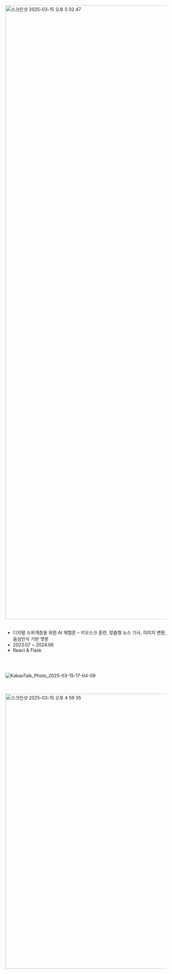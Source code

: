 <img width="1911" alt="스크린샷 2025-03-15 오후 5 02 47" src="https://github.com/user-attachments/assets/beaf6b0c-27f5-484f-84ca-a4e31f760352" />

<br />
<br />

- 디지털 소외계층을 위한 AI 체험존 – 키오스크 훈련, 맞춤형 뉴스 기사, 이미지 변환, 음성인식 기반 챗봇
- 2023.07 ~ 2024.06
- React & Flask

<br />
<br />

![KakaoTalk_Photo_2025-03-15-17-04-09](https://github.com/user-attachments/assets/c4f9462a-979c-4eab-a929-606dedca64fc)


<br />
<br />

<img width="856" alt="스크린샷 2025-03-15 오후 4 59 35" src="https://github.com/user-attachments/assets/7713b62d-1abd-4325-ae14-1917c512957a" />
